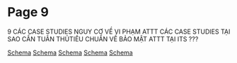 # Page 9

9
CÁC CASE STUDIES NGUY CƠ VỀ VI PHẠM ATTT
CÁC CASE 
STUDIES
TẠI SAO CẦN TUÂN 
THỦTIÊU CHUẨN VỀ BẢO 
MẬT ATTT TẠI ITS ???

[Schema](page_9_img_0.png)
[Schema](page_9_img_1.png)
[Schema](page_9_img_2.png)
[Schema](page_9_img_3.png)
[Schema](page_9_img_4.png)
